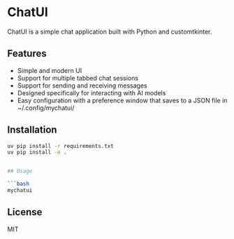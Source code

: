 # ChatUI

ChatUI is a simple chat application built with Python and customtkinter.

## Features

- Simple and modern UI
- Support for multiple tabbed chat sessions
- Support for sending and receiving messages
- Designed specifically for interacting with AI models
- Easy configuration with a preference window that saves to a JSON file in ~/.config/mychatui/

## Installation

```bash
uv pip install -r requirements.txt
uv pip install -e .


## Usage

```bash
mychatui
```

## License

MIT
